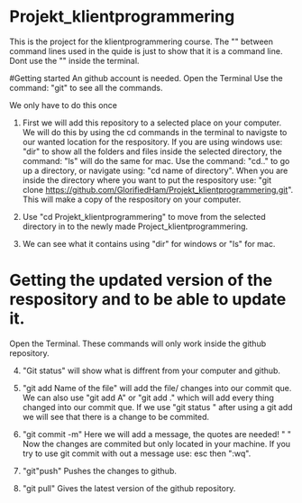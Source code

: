 # Projekt_klientprogrammering
This is the project for the klientprogrammering course.
The "" between command lines used in the quide is just to show that it is a command line. Dont use the "" inside the terminal. 

#Getting started
An github account is needed.
Open the Terminal
Use the command: "git" to see all the commands.

We only have to do this once

1. First we will add this repository to a selected place on your computer. We will do this by using the cd commands in the terminal to navigste to our wanted location for the respository. If you are using windows use: "dir" to show all the folders and files inside the selected directory, the command: "ls" will do the same for mac. Use the command: "cd.." to go up a directory, or navigate using:  "cd name of directory". When you are inside the directory where you want to put the respository use: "git clone https://github.com/GlorifiedHam/Projekt_klientprogrammering.git". This will make a copy of the respository on your computer.

2. Use "cd Projekt_klientprogrammering" to move from the selected directory in to the newly made Project_klientprogrammering.

3. We can see what it contains using "dir" for windows or "ls" for mac.

# Getting the updated version of the respository and to be able to update it.
Open the Terminal.
These commands will only work inside the github repository.

4. "Git status" will show what is diffrent from your computer and github.

5. "git add Name of the file" will add the file/ changes into our commit que. We can also use "git add A" or "git add ." which will add every thing changed into our commit que. If we use "git status " after using a git add we will see that there is a change to be commited.

6. "git commit -m" Here we will add a message, the quotes are needed! " " Now the changes are commited but only located in your machine. If you try to use git commit with out a message use: esc then ":wq". 

7. "git"push" Pushes the changes to github.

8. "git pull" Gives the latest version of the github repository.




 
